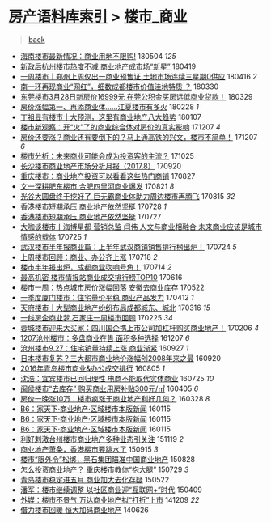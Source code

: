 [房产语料库索引](../../README.md)  > [楼市_商业](楼市_商业.md)
====
> [back](../README.md)

- [海南楼市最新情况：商业用地不限购!](http://jkwz.applinzi.com/ittc/7099225055529796619.html#%E6%B5%B7%E5%8D%97%E6%A5%BC%E5%B8%82%E6%9C%80%E6%96%B0%E6%83%85%E5%86%B5%EF%BC%9A%E5%95%86%E4%B8%9A%E7%94%A8%E5%9C%B0%E4%B8%8D%E9%99%90%E8%B4%AD%21) 180504 *125* 
- [新政后杭州楼市热度不减 商业地产成市场“新星”](http://jkwz.applinzi.com/ittc/7093596699824227339.html#%E6%96%B0%E6%94%BF%E5%90%8E%E6%9D%AD%E5%B7%9E%E6%A5%BC%E5%B8%82%E7%83%AD%E5%BA%A6%E4%B8%8D%E5%87%8F+%E5%95%86%E4%B8%9A%E5%9C%B0%E4%BA%A7%E6%88%90%E5%B8%82%E5%9C%BA%E2%80%9C%E6%96%B0%E6%98%9F%E2%80%9D) 180419  
- [一周楼市｜郑州上周仅出一商业预售证 土地市场连续三星期0供应](http://jkwz.applinzi.com/ittc/7092605219689202698.html#%E4%B8%80%E5%91%A8%E6%A5%BC%E5%B8%82%EF%BD%9C%E9%83%91%E5%B7%9E%E4%B8%8A%E5%91%A8%E4%BB%85%E5%87%BA%E4%B8%80%E5%95%86%E4%B8%9A%E9%A2%84%E5%94%AE%E8%AF%81+%E5%9C%9F%E5%9C%B0%E5%B8%82%E5%9C%BA%E8%BF%9E%E7%BB%AD%E4%B8%89%E6%98%9F%E6%9C%9F0%E4%BE%9B%E5%BA%94) 180416 *2* 
- [南一环再现商业“网红”，细数成都楼市价值洼地特质 ？](http://jkwz.applinzi.com/ittc/7086316877565658123.html#%E5%8D%97%E4%B8%80%E7%8E%AF%E5%86%8D%E7%8E%B0%E5%95%86%E4%B8%9A%E2%80%9C%E7%BD%91%E7%BA%A2%E2%80%9D%EF%BC%8C%E7%BB%86%E6%95%B0%E6%88%90%E9%83%BD%E6%A5%BC%E5%B8%82%E4%BB%B7%E5%80%BC%E6%B4%BC%E5%9C%B0%E7%89%B9%E8%B4%A8+%EF%BC%9F) 180330  
- [东莞楼市3月28日新房价16999元 在莞公积金买房远低商业贷款！](http://jkwz.applinzi.com/ittc/7085842960568812554.html#%E4%B8%9C%E8%8E%9E%E6%A5%BC%E5%B8%823%E6%9C%8828%E6%97%A5%E6%96%B0%E6%88%BF%E4%BB%B716999%E5%85%83+%E5%9C%A8%E8%8E%9E%E5%85%AC%E7%A7%AF%E9%87%91%E4%B9%B0%E6%88%BF%E8%BF%9C%E4%BD%8E%E5%95%86%E4%B8%9A%E8%B4%B7%E6%AC%BE%EF%BC%81) 180329  
- [房价涨幅第一、再添商业体……江夏楼市有多火](http://jkwz.applinzi.com/ittc/7075143597110592529.html#%E6%88%BF%E4%BB%B7%E6%B6%A8%E5%B9%85%E7%AC%AC%E4%B8%80%E3%80%81%E5%86%8D%E6%B7%BB%E5%95%86%E4%B8%9A%E4%BD%93%E2%80%A6%E2%80%A6%E6%B1%9F%E5%A4%8F%E6%A5%BC%E5%B8%82%E6%9C%89%E5%A4%9A%E7%81%AB) 180228 *1* 
- [丁祖昱有楼市十大预测，这里有商业地产八大趋势](http://jkwz.applinzi.com/ittc/7055722156522996753.html#%E4%B8%81%E7%A5%96%E6%98%B1%E6%9C%89%E6%A5%BC%E5%B8%82%E5%8D%81%E5%A4%A7%E9%A2%84%E6%B5%8B%EF%BC%8C%E8%BF%99%E9%87%8C%E6%9C%89%E5%95%86%E4%B8%9A%E5%9C%B0%E4%BA%A7%E5%85%AB%E5%A4%A7%E8%B6%8B%E5%8A%BF) 180107  
- [楼市新观察：开“火”了的商业综合体对房价的真实影响](http://jkwz.applinzi.com/ittc/7044382915402662928.html#%E6%A5%BC%E5%B8%82%E6%96%B0%E8%A7%82%E5%AF%9F%EF%BC%9A%E5%BC%80%E2%80%9C%E7%81%AB%E2%80%9D%E4%BA%86%E7%9A%84%E5%95%86%E4%B8%9A%E7%BB%BC%E5%90%88%E4%BD%93%E5%AF%B9%E6%88%BF%E4%BB%B7%E7%9A%84%E7%9C%9F%E5%AE%9E%E5%BD%B1%E5%93%8D) 171207 *4* 
- [房价还要涨？商业还有要倒下的？马上通高铁的兴文，楼市不简单！](http://jkwz.applinzi.com/ittc/7044354387806258193.html#%E6%88%BF%E4%BB%B7%E8%BF%98%E8%A6%81%E6%B6%A8%EF%BC%9F%E5%95%86%E4%B8%9A%E8%BF%98%E6%9C%89%E8%A6%81%E5%80%92%E4%B8%8B%E7%9A%84%EF%BC%9F%E9%A9%AC%E4%B8%8A%E9%80%9A%E9%AB%98%E9%93%81%E7%9A%84%E5%85%B4%E6%96%87%EF%BC%8C%E6%A5%BC%E5%B8%82%E4%B8%8D%E7%AE%80%E5%8D%95%EF%BC%81) 171207 *6* 
- [楼市分析：未来商业可能会成为投资客的主流？](http://jkwz.applinzi.com/ittc/7028444383186256912.html#%E6%A5%BC%E5%B8%82%E5%88%86%E6%9E%90%EF%BC%9A%E6%9C%AA%E6%9D%A5%E5%95%86%E4%B8%9A%E5%8F%AF%E8%83%BD%E4%BC%9A%E6%88%90%E4%B8%BA%E6%8A%95%E8%B5%84%E5%AE%A2%E7%9A%84%E4%B8%BB%E6%B5%81%EF%BC%9F) 171025  
- [长沙楼市商业地产市场分析月报（2017.8）](http://jkwz.applinzi.com/ittc/7015325338564035601.html#%E9%95%BF%E6%B2%99%E6%A5%BC%E5%B8%82%E5%95%86%E4%B8%9A%E5%9C%B0%E4%BA%A7%E5%B8%82%E5%9C%BA%E5%88%86%E6%9E%90%E6%9C%88%E6%8A%A5%EF%BC%882017.8%EF%BC%89) 170920  
- [重庆楼市：商业地产投资可以看看这些热门商铺](http://jkwz.applinzi.com/ittc/7006445335717872656.html#%E9%87%8D%E5%BA%86%E6%A5%BC%E5%B8%82%EF%BC%9A%E5%95%86%E4%B8%9A%E5%9C%B0%E4%BA%A7%E6%8A%95%E8%B5%84%E5%8F%AF%E4%BB%A5%E7%9C%8B%E7%9C%8B%E8%BF%99%E4%BA%9B%E7%83%AD%E9%97%A8%E5%95%86%E9%93%BA) 170827  
- [文一深耕肥东楼市 合肥四里河商业爆发](http://jkwz.applinzi.com/ittc/7004181516425626640.html#%E6%96%87%E4%B8%80%E6%B7%B1%E8%80%95%E8%82%A5%E4%B8%9C%E6%A5%BC%E5%B8%82+%E5%90%88%E8%82%A5%E5%9B%9B%E9%87%8C%E6%B2%B3%E5%95%86%E4%B8%9A%E7%88%86%E5%8F%91) 170821 *8* 
- [光谷大圆盘终于挖好了 巨无霸商业体助力周边楼市再腾飞](http://jkwz.applinzi.com/ittc/7002056682728064017.html#%E5%85%89%E8%B0%B7%E5%A4%A7%E5%9C%86%E7%9B%98%E7%BB%88%E4%BA%8E%E6%8C%96%E5%A5%BD%E4%BA%86+%E5%B7%A8%E6%97%A0%E9%9C%B8%E5%95%86%E4%B8%9A%E4%BD%93%E5%8A%A9%E5%8A%9B%E5%91%A8%E8%BE%B9%E6%A5%BC%E5%B8%82%E5%86%8D%E8%85%BE%E9%A3%9E) 170815 *32* 
- [香港楼市短期承压 商业地产依然坚挺](http://jkwz.applinzi.com/ittc/6995377572169647120.html#%E9%A6%99%E6%B8%AF%E6%A5%BC%E5%B8%82%E7%9F%AD%E6%9C%9F%E6%89%BF%E5%8E%8B+%E5%95%86%E4%B8%9A%E5%9C%B0%E4%BA%A7%E4%BE%9D%E7%84%B6%E5%9D%9A%E6%8C%BA) 170728 *1* 
- [香港楼市短期承压 商业地产依然坚挺](http://jkwz.applinzi.com/ittc/6994890867431965712.html#%E9%A6%99%E6%B8%AF%E6%A5%BC%E5%B8%82%E7%9F%AD%E6%9C%9F%E6%89%BF%E5%8E%8B+%E5%95%86%E4%B8%9A%E5%9C%B0%E4%BA%A7%E4%BE%9D%E7%84%B6%E5%9D%9A%E6%8C%BA) 170727  
- [大咖谈楼市丨海博星都 营销总监 闫伟 人文与商业相融合 未来商业应该是城市情感的载体](http://jkwz.applinzi.com/ittc/6994299929936528400.html#%E5%A4%A7%E5%92%96%E8%B0%88%E6%A5%BC%E5%B8%82%E4%B8%A8%E6%B5%B7%E5%8D%9A%E6%98%9F%E9%83%BD+%E8%90%A5%E9%94%80%E6%80%BB%E7%9B%91+%E9%97%AB%E4%BC%9F+%E4%BA%BA%E6%96%87%E4%B8%8E%E5%95%86%E4%B8%9A%E7%9B%B8%E8%9E%8D%E5%90%88+%E6%9C%AA%E6%9D%A5%E5%95%86%E4%B8%9A%E5%BA%94%E8%AF%A5%E6%98%AF%E5%9F%8E%E5%B8%82%E6%83%85%E6%84%9F%E7%9A%84%E8%BD%BD%E4%BD%93) 170725 *1* 
- [武汉楼市半年报商业篇：上半年武汉商铺销售排行榜出炉！](http://jkwz.applinzi.com/ittc/6993787070492181521.html#%E6%AD%A6%E6%B1%89%E6%A5%BC%E5%B8%82%E5%8D%8A%E5%B9%B4%E6%8A%A5%E5%95%86%E4%B8%9A%E7%AF%87%EF%BC%9A%E4%B8%8A%E5%8D%8A%E5%B9%B4%E6%AD%A6%E6%B1%89%E5%95%86%E9%93%BA%E9%94%80%E5%94%AE%E6%8E%92%E8%A1%8C%E6%A6%9C%E5%87%BA%E7%82%89%EF%BC%81) 170724 *5* 
- [上周楼市回顾：商业、办公齐上涨](http://jkwz.applinzi.com/ittc/6991590376937620496.html#%E4%B8%8A%E5%91%A8%E6%A5%BC%E5%B8%82%E5%9B%9E%E9%A1%BE%EF%BC%9A%E5%95%86%E4%B8%9A%E3%80%81%E5%8A%9E%E5%85%AC%E9%BD%90%E4%B8%8A%E6%B6%A8) 170718 *2* 
- [楼市半年报出炉，成都商业吹响号角！](http://jkwz.applinzi.com/ittc/6990214781372728336.html#%E6%A5%BC%E5%B8%82%E5%8D%8A%E5%B9%B4%E6%8A%A5%E5%87%BA%E7%82%89%EF%BC%8C%E6%88%90%E9%83%BD%E5%95%86%E4%B8%9A%E5%90%B9%E5%93%8D%E5%8F%B7%E8%A7%92%EF%BC%81) 170714 *2* 
- [最高机密 楼市情报站商业成交排行榜TOP10](http://jkwz.applinzi.com/ittc/6979705130596172804.html#%E6%9C%80%E9%AB%98%E6%9C%BA%E5%AF%86+%E6%A5%BC%E5%B8%82%E6%83%85%E6%8A%A5%E7%AB%99%E5%95%86%E4%B8%9A%E6%88%90%E4%BA%A4%E6%8E%92%E8%A1%8C%E6%A6%9CTOP10) 170616  
- [楼市一周：热点城市房价涨幅回落 安徽去商业库存](http://jkwz.applinzi.com/ittc/6970423883113956357.html#%E6%A5%BC%E5%B8%82%E4%B8%80%E5%91%A8%EF%BC%9A%E7%83%AD%E7%82%B9%E5%9F%8E%E5%B8%82%E6%88%BF%E4%BB%B7%E6%B6%A8%E5%B9%85%E5%9B%9E%E8%90%BD+%E5%AE%89%E5%BE%BD%E5%8E%BB%E5%95%86%E4%B8%9A%E5%BA%93%E5%AD%98) 170522  
- [一季度厦门楼市：住宅量价平稳 商业产品发力](http://jkwz.applinzi.com/ittc/6955566649699730437.html#%E4%B8%80%E5%AD%A3%E5%BA%A6%E5%8E%A6%E9%97%A8%E6%A5%BC%E5%B8%82%EF%BC%9A%E4%BD%8F%E5%AE%85%E9%87%8F%E4%BB%B7%E5%B9%B3%E7%A8%B3+%E5%95%86%E4%B8%9A%E4%BA%A7%E5%93%81%E5%8F%91%E5%8A%9B) 170412 *1* 
- [天府楼市｜大型商业地产纷纷布局成都城东、城北](http://jkwz.applinzi.com/ittc/6945686398077240325.html#%E5%A4%A9%E5%BA%9C%E6%A5%BC%E5%B8%82%EF%BD%9C%E5%A4%A7%E5%9E%8B%E5%95%86%E4%B8%9A%E5%9C%B0%E4%BA%A7%E7%BA%B7%E7%BA%B7%E5%B8%83%E5%B1%80%E6%88%90%E9%83%BD%E5%9F%8E%E4%B8%9C%E3%80%81%E5%9F%8E%E5%8C%97) 170316 *15* 
- [一线房企商业梦 石家庄一周楼市回顾](http://jkwz.applinzi.com/ittc/6938535024923247620.html#%E4%B8%80%E7%BA%BF%E6%88%BF%E4%BC%81%E5%95%86%E4%B8%9A%E6%A2%A6+%E7%9F%B3%E5%AE%B6%E5%BA%84%E4%B8%80%E5%91%A8%E6%A5%BC%E5%B8%82%E5%9B%9E%E9%A1%BE) 170225 *34* 
- [蓉城楼市迎来大买家：四川国企携上市公司加杠杆购买商业地产！](http://jkwz.applinzi.com/ittc/6931466690566292484.html#%E8%93%89%E5%9F%8E%E6%A5%BC%E5%B8%82%E8%BF%8E%E6%9D%A5%E5%A4%A7%E4%B9%B0%E5%AE%B6%EF%BC%9A%E5%9B%9B%E5%B7%9D%E5%9B%BD%E4%BC%81%E6%90%BA%E4%B8%8A%E5%B8%82%E5%85%AC%E5%8F%B8%E5%8A%A0%E6%9D%A0%E6%9D%86%E8%B4%AD%E4%B9%B0%E5%95%86%E4%B8%9A%E5%9C%B0%E4%BA%A7%EF%BC%81) 170206 *4* 
- [1207沧州楼市：多盘商业在售 面积多种选择](http://jkwz.applinzi.com/ittc/6908934004278821893.html#1207%E6%B2%A7%E5%B7%9E%E6%A5%BC%E5%B8%82%EF%BC%9A%E5%A4%9A%E7%9B%98%E5%95%86%E4%B8%9A%E5%9C%A8%E5%94%AE+%E9%9D%A2%E7%A7%AF%E5%A4%9A%E7%A7%8D%E9%80%89%E6%8B%A9) 161207 *6* 
- [沧州楼市9.27：住宅销量持续上涨 商业渐紧](http://jkwz.applinzi.com/ittc/6882531151599633413.html#%E6%B2%A7%E5%B7%9E%E6%A5%BC%E5%B8%829.27%EF%BC%9A%E4%BD%8F%E5%AE%85%E9%94%80%E9%87%8F%E6%8C%81%E7%BB%AD%E4%B8%8A%E6%B6%A8+%E5%95%86%E4%B8%9A%E6%B8%90%E7%B4%A7) 160927 *1* 
- [日本楼市复苏？三大都市商业地价涨幅创2008年来之最](http://jkwz.applinzi.com/ittc/6879975801574917125.html#%E6%97%A5%E6%9C%AC%E6%A5%BC%E5%B8%82%E5%A4%8D%E8%8B%8F%EF%BC%9F%E4%B8%89%E5%A4%A7%E9%83%BD%E5%B8%82%E5%95%86%E4%B8%9A%E5%9C%B0%E4%BB%B7%E6%B6%A8%E5%B9%85%E5%88%9B2008%E5%B9%B4%E6%9D%A5%E4%B9%8B%E6%9C%80) 160920  
- [2016年青岛楼市商业&amp;办公成交排行](http://jkwz.applinzi.com/ittc/6862875929201869828.html#2016%E5%B9%B4%E9%9D%92%E5%B2%9B%E6%A5%BC%E5%B8%82%E5%95%86%E4%B8%9A%26amp%3B%E5%8A%9E%E5%85%AC%E6%88%90%E4%BA%A4%E6%8E%92%E8%A1%8C) 160805 *1* 
- [沈浩：宜宾楼市已回归理性 电商不能取代实体商业](http://jkwz.applinzi.com/ittc/6858808068732879877.html#%E6%B2%88%E6%B5%A9%EF%BC%9A%E5%AE%9C%E5%AE%BE%E6%A5%BC%E5%B8%82%E5%B7%B2%E5%9B%9E%E5%BD%92%E7%90%86%E6%80%A7+%E7%94%B5%E5%95%86%E4%B8%8D%E8%83%BD%E5%8F%96%E4%BB%A3%E5%AE%9E%E4%BD%93%E5%95%86%E4%B8%9A) 160725 *10* 
- [闽侯楼市“去库存” 购买商业用房补贴300元/㎡](http://jkwz.applinzi.com/ittc/6817516107342545925.html#%E9%97%BD%E4%BE%AF%E6%A5%BC%E5%B8%82%E2%80%9C%E5%8E%BB%E5%BA%93%E5%AD%98%E2%80%9D+%E8%B4%AD%E4%B9%B0%E5%95%86%E4%B8%9A%E7%94%A8%E6%88%BF%E8%A1%A5%E8%B4%B4300%E5%85%83%2F%E3%8E%A1) 160405 *6* 
- [房价一晚涨10万：楼市疯涨于商业地产利好几何？](http://jkwz.applinzi.com/ittc/6814647482008994820.html#%E6%88%BF%E4%BB%B7%E4%B8%80%E6%99%9A%E6%B6%A810%E4%B8%87%EF%BC%9A%E6%A5%BC%E5%B8%82%E7%96%AF%E6%B6%A8%E4%BA%8E%E5%95%86%E4%B8%9A%E5%9C%B0%E4%BA%A7%E5%88%A9%E5%A5%BD%E5%87%A0%E4%BD%95%EF%BC%9F) 160328 *8* 
- [B6：家天下·商业地产·区域楼市本版新闻](http://jkwz.applinzi.com/ittc/6787445483870094340.html#B6%EF%BC%9A%E5%AE%B6%E5%A4%A9%E4%B8%8B%C2%B7%E5%95%86%E4%B8%9A%E5%9C%B0%E4%BA%A7%C2%B7%E5%8C%BA%E5%9F%9F%E6%A5%BC%E5%B8%82%E6%9C%AC%E7%89%88%E6%96%B0%E9%97%BB) 160115  
- [B6：家天下·商业地产·区域楼市本版新闻](http://jkwz.applinzi.com/ittc/6787445472906183685.html#B6%EF%BC%9A%E5%AE%B6%E5%A4%A9%E4%B8%8B%C2%B7%E5%95%86%E4%B8%9A%E5%9C%B0%E4%BA%A7%C2%B7%E5%8C%BA%E5%9F%9F%E6%A5%BC%E5%B8%82%E6%9C%AC%E7%89%88%E6%96%B0%E9%97%BB) 160115  
- [B6：家天下·商业地产·区域楼市本版新闻](http://jkwz.applinzi.com/ittc/6787445468481192965.html#B6%EF%BC%9A%E5%AE%B6%E5%A4%A9%E4%B8%8B%C2%B7%E5%95%86%E4%B8%9A%E5%9C%B0%E4%BA%A7%C2%B7%E5%8C%BA%E5%9F%9F%E6%A5%BC%E5%B8%82%E6%9C%AC%E7%89%88%E6%96%B0%E9%97%BB) 160115  
- [利好刺激台州楼市商业地产多种业态引关注](http://jkwz.applinzi.com/ittc/6766452343675814916.html#%E5%88%A9%E5%A5%BD%E5%88%BA%E6%BF%80%E5%8F%B0%E5%B7%9E%E6%A5%BC%E5%B8%82%E5%95%86%E4%B8%9A%E5%9C%B0%E4%BA%A7%E5%A4%9A%E7%A7%8D%E4%B8%9A%E6%80%81%E5%BC%95%E5%85%B3%E6%B3%A8) 151119 *2* 
- [商业地产萧条，香港楼市要跳水了](http://jkwz.applinzi.com/ittc/6742198640480027653.html#%E5%95%86%E4%B8%9A%E5%9C%B0%E4%BA%A7%E8%90%A7%E6%9D%A1%EF%BC%8C%E9%A6%99%E6%B8%AF%E6%A5%BC%E5%B8%82%E8%A6%81%E8%B7%B3%E6%B0%B4%E4%BA%86) 150915 *3* 
- [楼市“限外令”松绑，黑石集团瞄准中国商业地产](http://jkwz.applinzi.com/ittc/6735649206195766277.html#%E6%A5%BC%E5%B8%82%E2%80%9C%E9%99%90%E5%A4%96%E4%BB%A4%E2%80%9D%E6%9D%BE%E7%BB%91%EF%BC%8C%E9%BB%91%E7%9F%B3%E9%9B%86%E5%9B%A2%E7%9E%84%E5%87%86%E4%B8%AD%E5%9B%BD%E5%95%86%E4%B8%9A%E5%9C%B0%E4%BA%A7) 150828  
- [怎么投资商业地产？ 重庆楼市教你“抱大腿”](http://jkwz.applinzi.com/ittc/547650615388112400.html#%E6%80%8E%E4%B9%88%E6%8A%95%E8%B5%84%E5%95%86%E4%B8%9A%E5%9C%B0%E4%BA%A7%EF%BC%9F+%E9%87%8D%E5%BA%86%E6%A5%BC%E5%B8%82%E6%95%99%E4%BD%A0%E2%80%9C%E6%8A%B1%E5%A4%A7%E8%85%BF%E2%80%9D) 150729 *3* 
- [青岛楼市稳定进五月 商业加大去化存疑](http://jkwz.applinzi.com/ittc/547650611413888246.html#%E9%9D%92%E5%B2%9B%E6%A5%BC%E5%B8%82%E7%A8%B3%E5%AE%9A%E8%BF%9B%E4%BA%94%E6%9C%88+%E5%95%86%E4%B8%9A%E5%8A%A0%E5%A4%A7%E5%8E%BB%E5%8C%96%E5%AD%98%E7%96%91) 150522  
- [潘军：楼市继续调整 以社区商业迎“互联网+”时代](http://jkwz.applinzi.com/ittc/547650611403413635.html#%E6%BD%98%E5%86%9B%EF%BC%9A%E6%A5%BC%E5%B8%82%E7%BB%A7%E7%BB%AD%E8%B0%83%E6%95%B4+%E4%BB%A5%E7%A4%BE%E5%8C%BA%E5%95%86%E4%B8%9A%E8%BF%8E%E2%80%9C%E4%BA%92%E8%81%94%E7%BD%91%2B%E2%80%9D%E6%97%B6%E4%BB%A3) 150409  
- [外媒：楼市不景气 万达商业地产拟“打折”上市](http://jkwz.applinzi.com/ittc/547650611382374960.html#%E5%A4%96%E5%AA%92%EF%BC%9A%E6%A5%BC%E5%B8%82%E4%B8%8D%E6%99%AF%E6%B0%94+%E4%B8%87%E8%BE%BE%E5%95%86%E4%B8%9A%E5%9C%B0%E4%BA%A7%E6%8B%9F%E2%80%9C%E6%89%93%E6%8A%98%E2%80%9D%E4%B8%8A%E5%B8%82) 141209 *22* 
- [借力楼市回暖 恒大加码商业地产](http://jkwz.applinzi.com/ittc/547650611368052651.html#%E5%80%9F%E5%8A%9B%E6%A5%BC%E5%B8%82%E5%9B%9E%E6%9A%96+%E6%81%92%E5%A4%A7%E5%8A%A0%E7%A0%81%E5%95%86%E4%B8%9A%E5%9C%B0%E4%BA%A7) 140626  
